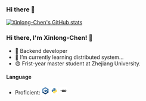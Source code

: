 ### Hi there 👋

<!--
**Xinlong-Chen/Xinlong-Chen** is a ✨ _special_ ✨ repository because its `README.md` (this file) appears on your GitHub profile.

Here are some ideas to get you started:

- 🔭 I’m currently working on ...
- 🌱 I’m currently learning ...
- 👯 I’m looking to collaborate on ...
- 🤔 I’m looking for help with ...
- 💬 Ask me about ...
- 📫 How to reach me: ...
- 😄 Pronouns: ...
- ⚡ Fun fact: ...
-->

[![Xinlong-Chen's GitHub stats](https://github-readme-stats-eta-sable.vercel.app/api?username=Xinlong-Chen&count_private=true&show_icons=true)](https://github.com/anuraghazra/github-readme-stats)
<!-- [![Top Langs](https://github-readme-stats-eta-sable.vercel.app/api/top-langs/?username=Xinlong-Chen&layout=compact&hide=Jupyter%20Notebook)](https://github.com/anuraghazra/github-readme-stats) -->


### Hi there, I'm Xinlong-Chen! 👋 

- 🔭 Backend developer
- 🌱 I’m currently learning distributed system...
- 😄 Frist-year master student at Zhejiang University.


#### Language

- Proficient:
<code><img height="20" src="https://raw.githubusercontent.com/github/explore/80688e429a7d4ef2fca1e82350fe8e3517d3494d/topics/cpp/cpp.png"></code>
<code><img height="20" src="https://raw.githubusercontent.com/github/explore/80688e429a7d4ef2fca1e82350fe8e3517d3494d/topics/python/python.png"></code>
<code><img height="20" src="https://raw.githubusercontent.com/github/explore/80688e429a7d4ef2fca1e82350fe8e3517d3494d/topics/go/go.png"></code>

